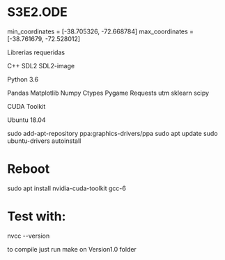 # S3E2.ODE

min_coordinates = [-38.705326, -72.668784]
max_coordinates = [-38.761679, -72.528012]

Librerias requeridas

C++
	SDL2
	SDL2-image


Python 3.6

Pandas
Matplotlib
Numpy
Ctypes
Pygame
Requests
utm
sklearn
scipy

CUDA Toolkit

Ubuntu 18.04

sudo add-apt-repository ppa:graphics-drivers/ppa
sudo apt update
sudo ubuntu-drivers autoinstall

# Reboot

sudo apt install nvidia-cuda-toolkit gcc-6

# Test with:
nvcc --version

to compile just run make on Version1.0 folder
